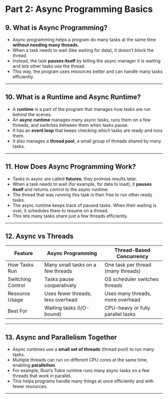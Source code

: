 # Part 2: Async Programming Basics

## 9. What is Async Programming?

- Async programming helps a program do many tasks at the same time **without needing many threads**.
- When a task needs to wait (like waiting for data), it doesn’t block the thread.
- Instead, the task **pauses itself** by telling the async manager it is waiting and lets other tasks use the thread.
- This way, the program uses resources better and can handle many tasks efficiently.

---

## 10. What is a Runtime and Async Runtime?

- A **runtime** is a part of the program that manages how tasks are run behind the scenes.
- An **async runtime** manages many async tasks, runs them on a few threads, and switches between them when tasks pause.
- It has an **event loop** that keeps checking which tasks are ready and runs them.
- It also manages a **thread pool**, a small group of threads shared by many tasks.

---

## 11. How Does Async Programming Work?

- Tasks in async are called **futures**; they promise results later.
- When a task needs to wait (for example, for data to load), it **pauses itself** and returns control to the async runtime.
- The thread that was running this task is then free to run other ready tasks.
- The async runtime keeps track of paused tasks. When their waiting is over, it schedules them to resume on a thread.
- This lets many tasks share just a few threads efficiently.

---

## 12. Async vs Threads

| Feature           | Async Programming                 | Thread-Based Concurrency           |
| ----------------- | --------------------------------- | ---------------------------------- |
| How Tasks Run     | Many small tasks on a few threads | One task per thread (many threads) |
| Switching Control | Tasks pause cooperatively         | OS scheduler switches threads      |
| Resource Usage    | Uses fewer threads, less overhead | Uses many threads, more overhead   |
| Best For          | Waiting tasks (I/O-bound)         | CPU-heavy or fully parallel tasks  |

---

## 13. Async and Parallelism Together

- Async runtimes use a **small set of threads** (thread pool) to run many tasks.
- Multiple threads can run on different CPU cores at the same time, enabling **parallelism**.
- For example, Rust’s Tokio runtime runs many async tasks on a few threads that work in parallel.
- This helps programs handle many things at once efficiently and with fewer resources.

---

